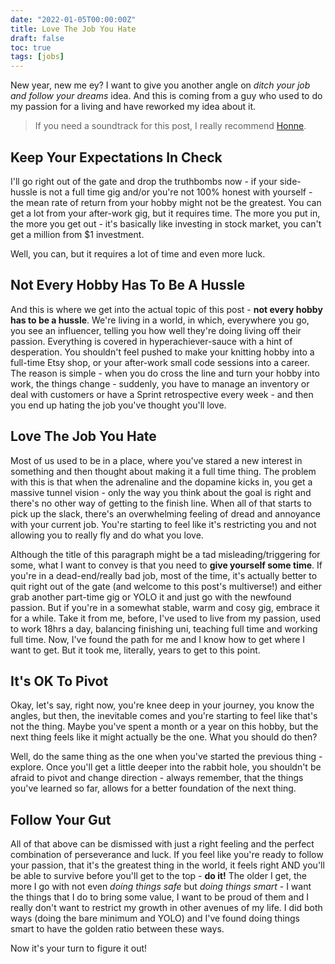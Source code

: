```yaml
---
date: "2022-01-05T00:00:00Z"
title: Love The Job You Hate
draft: false
toc: true
tags: [jobs]
---
```


New year, new me ey?
I want to give you another angle on *ditch your job and follow your dreams* idea.
And this is coming from a guy who used to do my passion for a living and have reworked my idea about it.

> If you need a soundtrack for this post, I really recommend [Honne](https://www.youtube.com/watch?v=2dSBarxs3F8).

## Keep Your Expectations In Check

I'll go right out of the gate and drop the truthbombs now - if your side-hussle is not a full time gig and/or you're not 100% honest with yourself - the mean rate of return from your hobby might not be the greatest.
You can get a lot from your after-work gig, but it requires time. The more you put in, the more you get out - it's basically like investing in stock market, you can't get a million from $1 investment.

Well, you can, but it requires a lot of time and even more luck.

## Not Every Hobby Has To Be A Hussle

And this is where we get into the actual topic of this post - **not every hobby has to be a hussle**.
We're living in a world, in which, everywhere you go, you see an influencer, telling you how well they're doing living off their passion.
Everything is covered in hyperachiever-sauce with a hint of desperation.
You shouldn't feel pushed to make your knitting hobby into a full-time Etsy shop, or your after-work small code sessions into a career.
The reason is simple - when you do cross the line and turn your hobby into work, the things change - suddenly, you have to manage an inventory or deal with customers or have a Sprint retrospective every week - and then you end up hating the job you've thought you'll love.

## Love The Job You Hate

Most of us used to be in a place, where you've stared a new interest in something and then thought about making it a full time thing.
The problem with this is that when the adrenaline and the dopamine kicks in, you get a massive tunnel vision - only the way you think about the goal is right and there's no other way of getting to the finish line.
When all of that starts to pick up the slack, there's an overwhelming feeling of dread and annoyance with your current job.
You're starting to feel like it's restricting you and not allowing you to really fly and do what you love.

Although the title of this paragraph might be a tad misleading/triggering for some, what I want to convey is that you need to **give yourself some time**.
If you're in a dead-end/really bad job, most of the time, it's actually better to quit right out of the gate (and welcome to this post's multiverse!) and either grab another part-time gig or YOLO it and just go with the newfound passion.
But if you're in a somewhat stable, warm and cosy gig, embrace it for a while.
Take it from me, before, I've used to live from my passion, used to work 18hrs a day, balancing finishing uni, teaching full time and working full time.
Now, I've found the path for me and I know how to get where I want to get.
But it took me, literally, years to get to this point.

## It's OK To Pivot

Okay, let's say, right now, you're knee deep in your journey, you know the angles, but then, the inevitable comes and you're starting to feel like that's not the thing.
Maybe you've spent a month or a year on this hobby, but the next thing feels like it might actually be the one.
What you should do then?

Well, do the same thing as the one when you've started the previous thing - explore.
Once you'll get a little deeper into the rabbit hole, you shouldn't be afraid to pivot and change direction - always remember, that the things you've learned so far, allows for a better foundation of the next thing.

## Follow Your Gut

All of that above can be dismissed with just a right feeling and the perfect combination of perseverance and luck.
If you feel like you're ready to follow your passion, that it's the greatest thing in the world, it feels right AND you'll be able to survive before you'll get to the top - **do it!**
The older I get, the more I go with not even *doing things safe* but *doing things smart* - I want the things that I do to bring some value, I want to be proud of them and I really don't want to restrict my growth in other avenues of my life. 
I did both ways (doing the bare minimum and YOLO) and I've found doing things smart to have the golden ratio between these ways.

Now it's your turn to figure it out!
